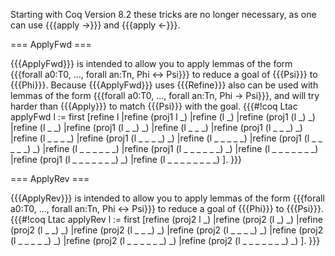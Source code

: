 Starting with Coq Version 8.2 these tricks are no longer necessary, as one can use {{{apply ->}}} and {{{apply <-}}}.

=== ApplyFwd ===

{{{ApplyFwd}}} is intended to allow you to apply lemmas of the form
{{{forall a0:T0, ..., forall an:Tn, Phi <-> Psi}}} to reduce a goal of {{{Psi}}} to {{{Phi}}}.
Because {{{ApplyFwd}}} uses {{{Refine}}} also can be used with lemmas of the form
{{{forall a0:T0, ..., forall an:Tn, Phi -> Psi}}}, and will try harder than {{{Apply}}} to match {{{Psi}}} with the goal.
{{{#!coq
Ltac applyFwd l :=
first
[refine l
|refine (proj1 l _)
|refine (l _)
|refine (proj1 (l _) _)
|refine (l _ _)
|refine (proj1 (l _ _) _)
|refine (l _ _ _)
|refine (proj1 (l _ _ _) _)
|refine (l _ _ _ _)
|refine (proj1 (l _ _ _ _) _)
|refine (l _ _ _ _ _)
|refine (proj1 (l _ _ _ _ _) _)
|refine (l _ _ _ _ _ _)
|refine (proj1 (l _ _ _ _ _ _) _)
|refine (l _ _ _ _ _ _ _)
|refine (proj1 (l _ _ _ _ _ _ _) _)
|refine (l _ _ _ _ _ _ _ _)
].
}}}

=== ApplyRev ===

{{{ApplyRev}}} is intended to allow you to apply lemmas of the form
{{{forall a0:T0, ..., forall an:Tn, Phi <-> Psi}}} to reduce a goal of {{{Phi}}} to {{{Psi}}}.
{{{#!coq
Ltac applyRev l :=
first
[refine (proj2 l _)
|refine (proj2 (l _) _)
|refine (proj2 (l _ _) _)
|refine (proj2 (l _ _ _) _)
|refine (proj2 (l _ _ _ _) _)
|refine (proj2 (l _ _ _ _ _) _)
|refine (proj2 (l _ _ _ _ _ _) _)
|refine (proj2 (l _ _ _ _ _ _ _) _)
].
}}}
